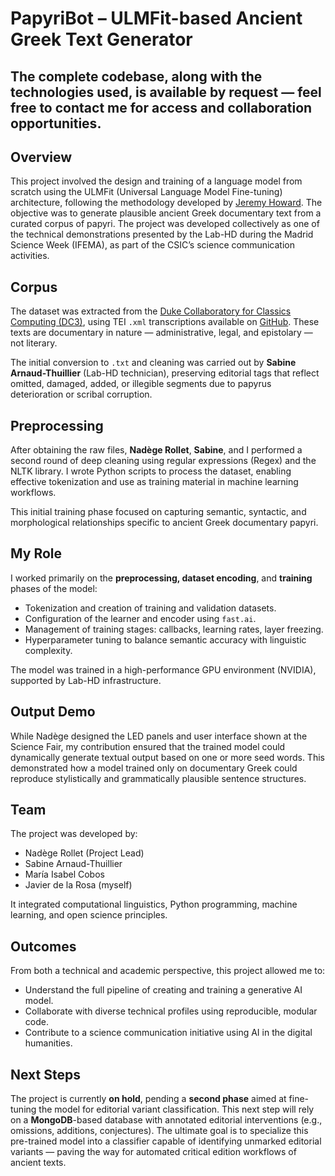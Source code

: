 # PapyriBot – ULMFit-based Ancient Greek Text Generator

## The complete codebase, along with the technologies used, is available by request — feel free to contact me for access and collaboration opportunities.

## Overview

This project involved the design and training of a language model from scratch using the ULMFit (Universal Language Model Fine-tuning) architecture, following the methodology developed by [Jeremy Howard](https://docs.fast.ai/tutorial.text.html). The objective was to generate plausible ancient Greek documentary text from a curated corpus of papyri. The project was developed collectively as one of the technical demonstrations presented by the Lab-HD during the Madrid Science Week (IFEMA), as part of the CSIC’s science communication activities.

## Corpus

The dataset was extracted from the [Duke Collaboratory for Classics Computing (DC3)](https://papyri.info/browse/ddbdp/), using TEI `.xml` transcriptions available on [GitHub](https://github.com/papyri/idp.data/tree/master/DDB_EpiDoc_XML). These texts are documentary in nature — administrative, legal, and epistolary — not literary.

The initial conversion to `.txt` and cleaning was carried out by **Sabine Arnaud-Thuillier** (Lab-HD technician), preserving editorial tags that reflect omitted, damaged, added, or illegible segments due to papyrus deterioration or scribal corruption.

## Preprocessing

After obtaining the raw files, **Nadège Rollet**, **Sabine**, and I performed a second round of deep cleaning using regular expressions (Regex) and the NLTK library. I wrote Python scripts to process the dataset, enabling effective tokenization and use as training material in machine learning workflows.

This initial training phase focused on capturing semantic, syntactic, and morphological relationships specific to ancient Greek documentary papyri.

## My Role

I worked primarily on the **preprocessing, dataset encoding**, and **training** phases of the model:

- Tokenization and creation of training and validation datasets.
- Configuration of the learner and encoder using `fast.ai`.
- Management of training stages: callbacks, learning rates, layer freezing.
- Hyperparameter tuning to balance semantic accuracy with linguistic complexity.

The model was trained in a high-performance GPU environment (NVIDIA), supported by Lab-HD infrastructure.

## Output Demo

While Nadège designed the LED panels and user interface shown at the Science Fair, my contribution ensured that the trained model could dynamically generate textual output based on one or more seed words. This demonstrated how a model trained only on documentary Greek could reproduce stylistically and grammatically plausible sentence structures.

## Team

The project was developed by:

- Nadège Rollet (Project Lead)
- Sabine Arnaud-Thuillier
- María Isabel Cobos
- Javier de la Rosa (myself)

It integrated computational linguistics, Python programming, machine learning, and open science principles.

## Outcomes

From both a technical and academic perspective, this project allowed me to:

- Understand the full pipeline of creating and training a generative AI model.
- Collaborate with diverse technical profiles using reproducible, modular code.
- Contribute to a science communication initiative using AI in the digital humanities.

## Next Steps

The project is currently **on hold**, pending a **second phase** aimed at fine-tuning the model for editorial variant classification. This next step will rely on a **MongoDB**-based database with annotated editorial interventions (e.g., omissions, additions, conjectures). The ultimate goal is to specialize this pre-trained model into a classifier capable of identifying unmarked editorial variants — paving the way for automated critical edition workflows of ancient texts.
